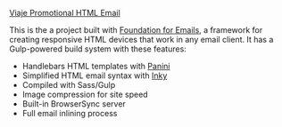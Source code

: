 [Viaje Promotional HTML Email](https://viaje-promotional-email.netlify.app/)

This is the a project built with [Foundation for Emails](http://foundation.zurb.com/emails), a framework for creating responsive HTML devices that work in any email client. It has a Gulp-powered build system with these features:

- Handlebars HTML templates with [Panini](http://github.com/zurb/panini)
- Simplified HTML email syntax with [Inky](http://github.com/zurb/inky)
- Compiled with Sass/Gulp
- Image compression for site speed
- Built-in BrowserSync server
- Full email inlining process

